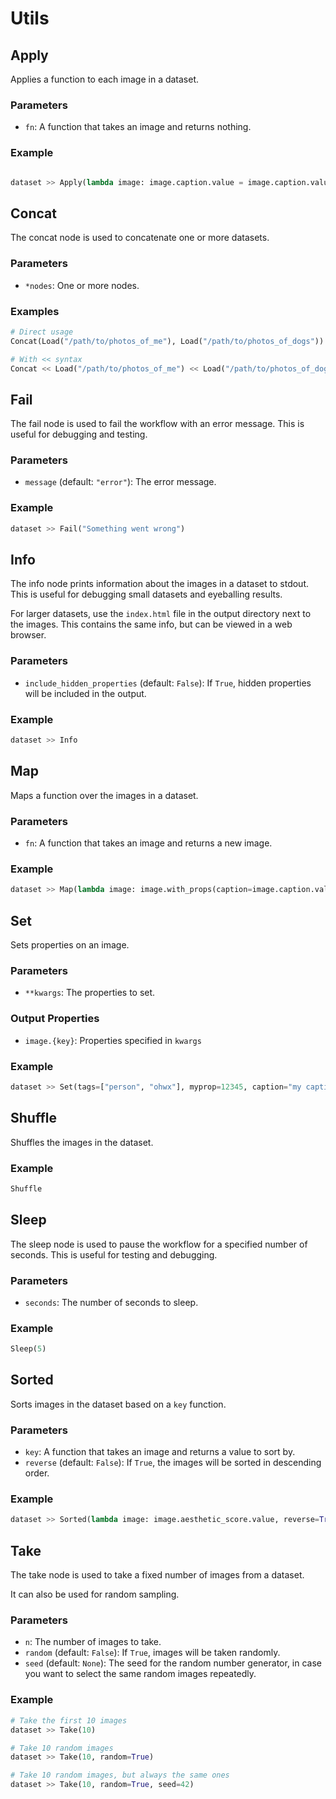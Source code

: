 # Utils

## Apply

Applies a function to each image in a dataset.

### Parameters

- `fn`: A function that takes an image and returns nothing.

### Example

```python

dataset >> Apply(lambda image: image.caption.value = image.caption.value.upper())
```


## Concat

The concat node is used to concatenate one or more datasets.

### Parameters

- `*nodes`: One or more nodes.

### Examples

```python
# Direct usage
Concat(Load("/path/to/photos_of_me"), Load("/path/to/photos_of_dogs"))

# With << syntax
Concat << Load("/path/to/photos_of_me") << Load("/path/to/photos_of_dogs")
```

## Fail 

The fail node is used to fail the workflow with an error message. This is useful for debugging and testing.

### Parameters

- `message` (default: `"error"`): The error message.

### Example

```python
dataset >> Fail("Something went wrong")
```


## Info

The info node prints information about the images in a dataset to stdout. This is useful for debugging small datasets and eyeballing results.

For larger datasets, use the `index.html` file in the output directory next to the images. This contains the same info, but can be viewed in a web browser.

### Parameters

- `include_hidden_properties` (default: `False`): If `True`, hidden properties will be included in the output.

### Example

```python
dataset >> Info
```

## Map

Maps a function over the images in a dataset.

### Parameters

- `fn`: A function that takes an image and returns a new image.

### Example

```python
dataset >> Map(lambda image: image.with_props(caption=image.caption.value.upper()))
```

## Set

Sets properties on an image.

### Parameters

- `**kwargs`: The properties to set.

### Output Properties

- `image.{key}`: Properties specified in `kwargs`

### Example

```python
dataset >> Set(tags=["person", "ohwx"], myprop=12345, caption="my caption")
```

## Shuffle

Shuffles the images in the dataset.

### Example

```python
Shuffle
```

## Sleep

The sleep node is used to pause the workflow for a specified number of seconds. This is useful for testing and debugging.

### Parameters

- `seconds`: The number of seconds to sleep.

### Example

```python
Sleep(5)
```

## Sorted

Sorts images in the dataset based on a `key` function.

### Parameters

- `key`: A function that takes an image and returns a value to sort by.
- `reverse` (default: `False`): If `True`, the images will be sorted in descending order.

### Example

```python
dataset >> Sorted(lambda image: image.aesthetic_score.value, reverse=True)
```

## Take 

The take node is used to take a fixed number of images from a dataset. 

It can also be used for random sampling.

### Parameters

- `n`: The number of images to take.
- `random` (default: `False`): If `True`, images will be taken randomly.
- `seed` (default: `None`): The seed for the random number generator, in case you want to select the same random images repeatedly.

### Example

```python
# Take the first 10 images
dataset >> Take(10)

# Take 10 random images
dataset >> Take(10, random=True)

# Take 10 random images, but always the same ones
dataset >> Take(10, random=True, seed=42)
```


